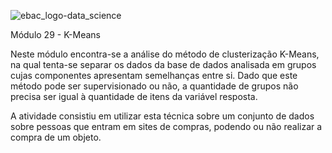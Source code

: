 ![ebac_logo-data_science](https://github.com/LucRib9/Ciencia_de_Dados_EBAC/assets/127044748/83baba6a-a2d6-47d2-a5ef-bd7e5ce7b7a7)

Módulo 29 - K-Means

Neste módulo encontra-se a análise do método de clusterização K-Means, na qual tenta-se separar os dados da base de dados analisada
em grupos cujas componentes apresentam semelhanças entre si. Dado que este método pode ser supervisionado ou não, a quantidade de 
grupos não precisa ser igual à quantidade de itens da variável resposta.

A atividade consistiu em utilizar esta técnica sobre um conjunto de dados sobre pessoas que entram em sites de compras, podendo ou
não realizar a compra de um objeto.
